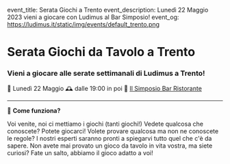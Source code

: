 event_title: Serata Giochi a Trento
event_description: Lunedì 22 Maggio 2023 vieni a giocare con Ludimus al Bar Simposio!
event_og: https://ludimus.it/static/img/events/default_trento.png

# Serata Giochi da Tavolo a Trento

### Vieni a giocare alle serate settimanali di Ludimus a Trento!

📅 Lunedì 22 Maggio
🕰 dalle 19:00 in poi
📍 [Il Simposio Bar Ristorante](https://g.page/ilsimposiotrento?share)

---

🎲 **Come funziona?**

Voi venite, noi ci mettiamo i giochi (tanti giochi!)
Vedete qualcosa che conoscete? Potete giocarci!
Volete provare qualcosa ma non ne conoscete le regole? I nostri esperti saranno pronti a spiegarvi tutto quel che c'è da sapere.
Non avete mai provato un gioco da tavolo in vita vostra, ma siete curiosi? Fate un salto, abbiamo il gioco adatto a voi!